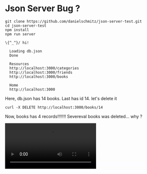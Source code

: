 # Json Server Bug ?

```
git clone https://github.com/danielschmitz/json-server-test.git
cd json-server-test
npm install
npm run server

\{^_^}/ hi!

  Loading db.json
  Done

  Resources
  http://localhost:3000/categories
  http://localhost:3000/friends
  http://localhost:3000/books

  Home
  http://localhost:3000
```

Here, db.json has 14 books. Last has id 14. let's delete it

```
curl -X DELETE http://localhost:3000/books/14
```

Now, books has 4 records!!!!!!! Severeval books was deleted... why ?

![](video.mp4)
